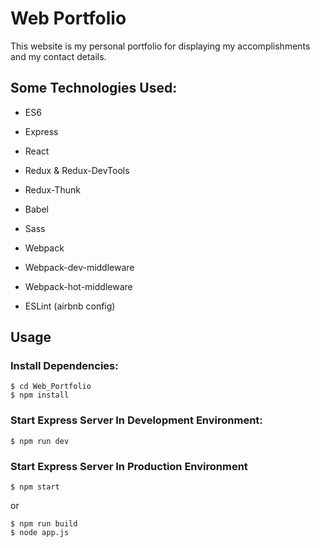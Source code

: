 # Web Portfolio 

This website is my personal portfolio for displaying my accomplishments and my contact details.

## Some Technologies Used:

- ES6 

- Express

- React

- Redux & Redux-DevTools

- Redux-Thunk

- Babel 

- Sass

- Webpack

- Webpack-dev-middleware

- Webpack-hot-middleware

- ESLint (airbnb config)

## Usage 

### Install Dependencies: 

```
$ cd Web_Portfolio
$ npm install
```

### Start Express Server In Development Environment: 
```
$ npm run dev
```

### Start Express Server In Production Environment

```
$ npm start
```
or 

```
$ npm run build
$ node app.js
```
